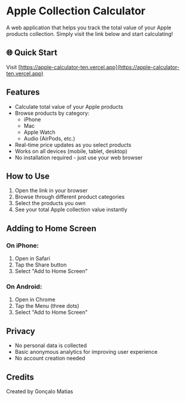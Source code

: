 # Apple Collection Calculator

A web application that helps you track the total value of your Apple products collection. Simply visit the link below and start calculating!

## 🌐 Quick Start

Visit [https://apple-calculator-ten.vercel.app](https://apple-calculator-ten.vercel.app)

## Features

- Calculate total value of your Apple products
- Browse products by category:
  - iPhone
  - Mac
  - Apple Watch
  - Audio (AirPods, etc.)
- Real-time price updates as you select products
- Works on all devices (mobile, tablet, desktop)
- No installation required - just use your web browser

## How to Use

1. Open the link in your browser
2. Browse through different product categories
3. Select the products you own
4. See your total Apple collection value instantly

## Adding to Home Screen

### On iPhone:
1. Open in Safari
2. Tap the Share button
3. Select "Add to Home Screen"

### On Android:
1. Open in Chrome
2. Tap the Menu (three dots)
3. Select "Add to Home Screen"

## Privacy

- No personal data is collected
- Basic anonymous analytics for improving user experience
- No account creation needed

## Credits

Created by Gonçalo Matias